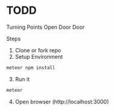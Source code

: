 # TODD
Turning Points Open Door Door

Steps
1.  Clone or fork repo
2.  Setup Environment

```javascript
meteor npm install
```
3.  Run it

```javascript
meteor
```
4.  Open browser (http://localhost:3000)
